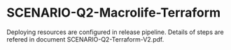 # SCENARIO-Q2-Macrolife-Terraform
Deploying resources are configured in release pipeline. Details of steps are refered in document SCENARIO-Q2-Terraform-V2.pdf. 
